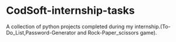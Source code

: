 # CodSoft-internship-tasks
A collection of python projects completed during my internship.(To-Do_List,Password-Generator and Rock-Paper_scissors game).
